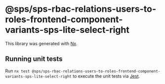 # @sps/sps-rbac-relations-users-to-roles-frontend-component-variants-sps-lite-select-right

This library was generated with [Nx](https://nx.dev).

## Running unit tests

Run `nx test @sps/sps-rbac-relations-users-to-roles-frontend-component-variants-sps-lite-select-right` to execute the unit tests via [Jest](https://jestjs.io).
